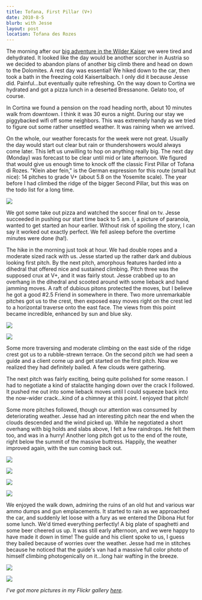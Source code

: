 ```yaml
---
title: Tofana, First Pillar (V+)
date: 2010-8-5
blurb: with Jesse
layout: post
location: Tofana des Rozes
---
```


The morning after our [big adventure in the Wilder Kaiser](totenkirchl.html) we
were tired and dehydrated. It looked like the day would be another scorcher
in Austria so we decided to abandon plans of another big climb there and
head on down to the Dolomites. A rest day was essential! We hiked down
to the car, then took a bath in the freezing cold Kaisertalbach. I only
did it because Jesse did. Painful...but eventually quite refreshing. On
the way down to Cortina we hydrated and got a pizza lunch in a deserted
Bressanone. Gelato too, of course.
  
  
In Cortina we found a pension on the road heading north, about 10 minutes
walk from downtown. I think it was 30 euros a night. During our stay we
piggybacked wifi off some neighbors. This was extremely handy as we tried
to figure out some rather unsettled weather. It was raining when we arrived.
  
  
On the whole, our weather forecasts for the week were not great. Usually
the day would start out clear but rain or thundershowers would always come
later. This left us unwilling to hop on anything really big. The next day
(Monday) was forecast to be clear until mid or late afternoon. We figured
that would give us enough time to knock off the classic First Pillar of
Tofana di Rozes. "Klein aber fein," is the German expression for this route
(small but nice): 14 pitches to grade V+ (about 5.8 on the Yosemite scale).
The year before I had climbed the ridge of the bigger Second Pillar, but
this was on the todo list for a long time.
  
  
[![](http://farm5.static.flickr.com/4097/4812776868_c27ed758f7_b.jpg)](http://www.flickr.com/photos/ripsawridge/4812776868/)
  
  
We got some take out pizza and watched the soccer final on tv. Jesse succeeded
in pushing our start time back to 5 am. I, a picture of paranoia, wanted
to get started an hour earlier. Without risk of spoiling the story, I can
say it worked out exactly perfect. We fell asleep before the overtime minutes
were done (ha!).
  
  
The hike in the morning just took at hour. We had double ropes and a moderate
sized rack with us. Jesse started up the rather dark and dubious looking
first pitch. By the next pitch, amorphous features harded into a dihedral
that offered nice and sustained climbing. Pitch three was the supposed
crux at V+, and it was fairly stout. Jesse crabbed up to an overhang in
the dihedral and scooted around with some lieback and hand jamming moves.
A raft of dubious pitons protected the moves, but I believe he got a good
\#2.5 Friend in somewhere in there. Two more unremarkable pitches got us
to the crest, then exposed easy moves right on the crest led to a horizontal
traverse onto the east face. The views from this point became incredible,
enhanced by sun and blue sky.
  
  
[![](http://farm5.static.flickr.com/4095/4812778236_d9027fd7d4_b.jpg)](http://www.flickr.com/photos/ripsawridge/4812778236/)
  
[![](http://farm5.static.flickr.com/4075/4812156571_979b9df65b_b.jpg)](http://www.flickr.com/photos/ripsawridge/4812156571/)
  
  
Some more traversing and moderate climbing on the east side of the ridge
crest got us to a rubble-strewn terrace. On the second pitch we had seen
a guide and a client come up and get started on the first pitch. Now we
realized they had definitely bailed. A few clouds were gathering.
  
  
The next pitch was fairly exciting, being quite polished for some reason.
I had to negotiate a kind of stalactite hanging down over the crack I followed.
It pushed me out into some lieback moves until I could squeeze back into
the now-wider crack...kind of a chimney at this point. I enjoyed that pitch!
  
  
Some more pitches followed, though our attention was consumed by deteriorating
weather. Jesse had an interesting pitch near the end when the clouds descended
and the wind picked up. While he negotiated a short overhang with big holds
and slabs above, I felt a few raindrops. He felt them too, and was in a
hurry! Another long pitch got us to the end of the route, right below the
summit of the massive buttress. Happily, the weather improved again, with
the sun coming back out.
  
  
[![](http://farm5.static.flickr.com/4115/4812169603_4c487bbc42_b.jpg)](http://www.flickr.com/photos/ripsawridge/4812169603/)
  
[![](http://farm5.static.flickr.com/4079/4812796250_e4db7666a4_b.jpg)](http://www.flickr.com/photos/ripsawridge/4812796250/)
  
  
[![](http://farm5.static.flickr.com/4102/4812798016_fb7bf1945d_b.jpg)](http://www.flickr.com/photos/ripsawridge/4812798016/)
  
[![](http://farm5.static.flickr.com/4073/4812800950_205014d87f_b.jpg)](http://www.flickr.com/photos/ripsawridge/4812800950/)
  
  
We enjoyed the walk down, admiring the ruins of an old hut and various
war ammo dumps and gun emplacements. It started to rain as we approached
the car, and suddenly let loose with a fury as we entered the Dibona Hut
for some lunch. We'd timed everything perfectly! A big plate of spaghetti
and some beer cheered us up. It was still early afternoon, and we were
happy to have made it down in time! The guide and his client spoke to us,
I guess they bailed because of worries over the weather. Jesse had me in
stitches because he noticed that the guide's van had a massive full color
photo of himself climbing photogenically on it...long hair wafting in the
breeze.
  
  
[![](http://farm5.static.flickr.com/4082/4812181289_914b3cee6d_b.jpg)](http://www.flickr.com/photos/ripsawridge/4812181289/)
  
[![](http://farm5.static.flickr.com/4077/4812182729_2777759ebf_b.jpg)](http://www.flickr.com/photos/ripsawridge/4812182729/)
  
  
_I've got more pictures in my Flickr gallery [here](http://www.flickr.com/photos/ripsawridge/sets/72157624544754412)._
